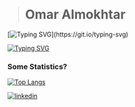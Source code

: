 
> #  Omar Almokhtar 



[![Typing SVG](https://readme-typing-svg.demolab.com/?lines=Hi+there+👋;Who+I+am+?)](https://git.io/typing-svg)

[![Typing SVG](https://readme-typing-svg.demolab.com/?lines=Developers!;Physicist+and+Analyst)](https://git.io/typing-svg)



<!--
**Omars32/Omars32** is a ✨ _special_ ✨ repository because its `README.md` (this file) appears on your GitHub profile.

Here are some ideas to get you started:

- 🔭 I’m currently working on ...
- 🌱 I’m currently learning ...
- 👯 I’m looking to collaborate on ...
- 🤔 I’m looking for help with ...
- 💬 Ask me about ...
- 📫 How to reach me: ...
- 😄 Pronouns: ...
- ⚡ Fun fact: ...
--> 

### Some Statistics? 
[![Top Langs](https://github-readme-stats.vercel.app/api/top-langs/?username=Omars32&layout=compact&langs_count=7)](https://github.com/Omars32/Github_Readme)

<!-- Pin a Card of your main projects: 
[![Readme Card](https://github-readme-stats.vercel.app/api/pin/?username=Omars32&repo=Github_Readme)](https://github.com/Omars32/Github_Readme)
Wakatime
[![willianrod's wakatime stats](https://github-readme-stats.vercel.app/api/wakatime?username=Omars32)](https://github.com/Omars32/Github_Readme)



### Prefer Website? 
[Here You Can Find The Profile Page](http://www.solo-team.online/omar-mawlod-resume.html)
-->


[![linkedin](https://linkedin-github-readme.onrender.com/api/render/Omar%20Almukhtar/%20Business%20Analyst/%20/Al-Madinah,%20Saudi%20Arabia/dark/https%3A%2F%2Fi.postimg.cc%2FqRN3RLBW%2Flinked-In-Pic.jpg)](https://www.linkedin.com/in/omars1)
